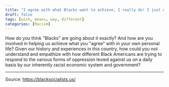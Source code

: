```yaml
---
title: "I agree with what Blacks want to achieve, I really do! I just wish they went about it differently."
draft: false
tags: [wish, means, way, different]
categories: [Racism]
---
```


How do you think "Blacks" are going about it exactly? And how are you involved in helping us achieve what you "agree" with in your own personal life? Given our history and experiences in this country, how could you not understand and empathize with how different Black Americans are trying to respond to the various forms of oppression levied against us on a daily basis by our inherently racist economic system and government?

----
Source: https://blacksocialists.us/

